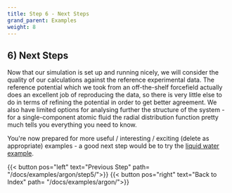 ```yaml
---
title: Step 6 - Next Steps
grand_parent: Examples
weight: 8
---
```


## 6) Next Steps

Now that our simulation is set up and running nicely, we will consider the quality of our calculations against the reference experimental data. The reference potential which we took from an off-the-shelf forcefield actually does an excellent job of reproducing the data, so there is very little else to do in terms of refining the potential in order to get better agreement. We also have limited options for analysing further the structure of the system - for a single-component atomic fluid the radial distribution function pretty much tells you everything you need to know.

You're now prepared for more useful / interesting / exciting (delete as appropriate) examples - a good next step would be to try the [liquid water example](../water).


{{< button pos="left" text="Previous Step" path= "/docs/examples/argon/step5/">}}
{{< button pos="right" text="Back to Index" path= "/docs/examples/argon/">}}

